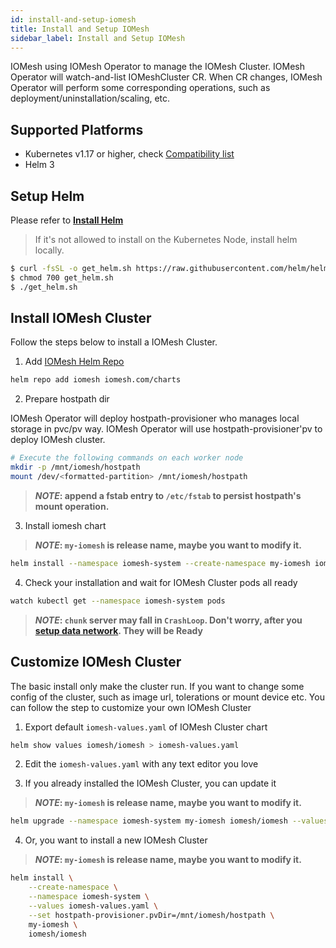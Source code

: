 ```yaml
---
id: install-and-setup-iomesh
title: Install and Setup IOMesh
sidebar_label: Install and Setup IOMesh
---
```


IOMesh using IOMesh Operator to manage the IOMesh Cluster. IOMesh Operator will watch-and-list IOMeshCluster CR. When CR changes, IOMesh Operator will perform some corresponding operations, such as deployment/uninstallation/scaling, etc.

## Supported Platforms

- Kubernetes v1.17 or higher, check [Compatibility list](https://iomesh.com/docs/zbs-operator/overview#compatibility-list-with-kubernetes)
- Helm 3

## Setup Helm

Please refer to **[Install Helm](https://helm.sh/docs/intro/install/)**

> If it's not allowed to install on the Kubernetes Node, install helm locally.

```bash
$ curl -fsSL -o get_helm.sh https://raw.githubusercontent.com/helm/helm/master/scripts/get-helm-3
$ chmod 700 get_helm.sh
$ ./get_helm.sh
```

## Install IOMesh Cluster

Follow the steps below to install a IOMesh Cluster.

1. Add [IOMesh Helm Repo][1]

```bash
helm repo add iomesh iomesh.com/charts
```

2. Prepare hostpath dir

IOMesh Operator will deploy hostpath-provisioner who manages local storage in pvc/pv way.  IOMesh Operator will use hostpath-provisioner'pv to deploy IOMesh cluster.

```bash
# Execute the following commands on each worker node
mkdir -p /mnt/iomesh/hostpath
mount /dev/<formatted-partition> /mnt/iomesh/hostpath
```

> **_NOTE_: append a fstab entry to `/etc/fstab` to persist hostpath's mount operation.**

3. Install iomesh chart

> **_NOTE_: `my-iomesh` is release name, maybe you want to modify it.**

```bash
helm install --namespace iomesh-system --create-namespace my-iomesh iomesh/iomesh --set hostpath-provisioner.pvDir=/mnt/iomesh/hostpath
```

4. Check your installation and wait for IOMesh Cluster pods all ready

```bash
watch kubectl get --namespace iomesh-system pods
```

> **_NOTE_: `chunk` server may fall in `CrashLoop`. Don't worry, after you [setup data network][2]. They will be Ready**

## Customize IOMesh Cluster

The basic install only make the cluster run. If you want to change some config of the cluster, such as image url, tolerations or mount device etc. You can follow the step to customize your own IOMesh Cluster

1. Export default `iomesh-values.yaml` of IOMesh Cluster chart

```bash
helm show values iomesh/iomesh > iomesh-values.yaml
```

2. Edit the `iomesh-values.yaml` with any text editor you love

3. If you already installed the IOMesh Cluster, you can update it

> **_NOTE_: `my-iomesh` is release name, maybe you want to modify it.**

```bash
helm upgrade --namespace iomesh-system my-iomesh iomesh/iomesh --values iomesh-values.yaml
```

4. Or, you want to install a new IOMesh Cluster

> **_NOTE_: `my-iomesh` is release name, maybe you want to modify it.**

```bash
helm install \
    --create-namespace \
    --namespace iomesh-system \
    --values iomesh-values.yaml \
    --set hostpath-provisioner.pvDir=/mnt/iomesh/hostpath \
    my-iomesh \
    iomesh/iomesh
```

[1]: http://iomesh.com/charts
[2]: http://www.iomesh.com/docs/installation/setup-iomesh-storage#setup-data-network